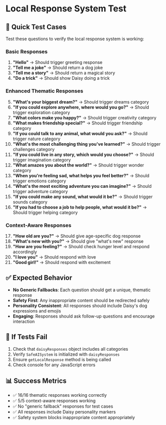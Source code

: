 # Local Response System Test

## 🧪 Quick Test Cases

Test these questions to verify the local response system is working:

### **Basic Responses**
1. **"Hello"** → Should trigger greeting response
2. **"Tell me a joke"** → Should return a dog joke
3. **"Tell me a story"** → Should return a magical story
4. **"Do a trick"** → Should show Daisy doing a trick

### **Enhanced Thematic Responses**
5. **"What's your biggest dream?"** → Should trigger dreams category
6. **"If you could explore anywhere, where would you go?"** → Should trigger exploration category  
7. **"What colors make you happy?"** → Should trigger creativity category
8. **"What makes friendship special?"** → Should trigger friendship category
9. **"If you could talk to any animal, what would you ask?"** → Should trigger nature category
10. **"What's the most challenging thing you've learned?"** → Should trigger challenges category
11. **"If you could live in any story, which would you choose?"** → Should trigger imagination category
12. **"What amazes you about the world?"** → Should trigger wonder category
13. **"When you're feeling sad, what helps you feel better?"** → Should trigger emotions category
14. **"What's the most exciting adventure you can imagine?"** → Should trigger adventure category
15. **"If you could make any sound, what would it be?"** → Should trigger sounds category
16. **"If you had to choose a job to help people, what would it be?"** → Should trigger helping category

### **Context-Aware Responses**
17. **"How old are you?"** → Should give age-specific dog response
18. **"What's new with you?"** → Should give "what's new" response
19. **"How are you feeling?"** → Should check hunger level and respond accordingly
20. **"I love you"** → Should respond with love
21. **"Good girl!"** → Should respond with excitement

## ✅ Expected Behavior

- **No Generic Fallbacks**: Each question should get a unique, thematic response
- **Safety First**: Any inappropriate content should be redirected safely
- **Personality Consistent**: All responses should include Daisy's dog expressions and emojis
- **Engaging**: Responses should ask follow-up questions and encourage interaction

## 🚨 If Tests Fail

1. Check that `daisyResponses` object includes all categories
2. Verify `SafeAISystem` is initialized with `daisyResponses`
3. Ensure `getLocalResponse` method is being called
4. Check console for any JavaScript errors

## 📊 Success Metrics

- ✅ 16/16 thematic responses working correctly
- ✅ 5/5 context-aware responses working
- ✅ No "generic fallback" responses for test cases
- ✅ All responses include Daisy personality markers
- ✅ Safety system blocks inappropriate content appropriately
